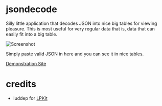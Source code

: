 # jsondecode

Silly little application that decodes JSON into nice big tables for viewing pleasure. This is most useful for very regular data that is, data that can easily fit into a big table.

![Screenshot](https://cloud.githubusercontent.com/assets/874280/4113529/503c55d4-324f-11e4-9c45-ab1367339bdb.png)

Simply paste valid JSON in here and you can see it in nice tables.

[Demonstration Site](http://davidsiaw.github.io/jsondecode/)

# credits

- luddep for [LPKit](https://github.com/luddep/LPKit)
